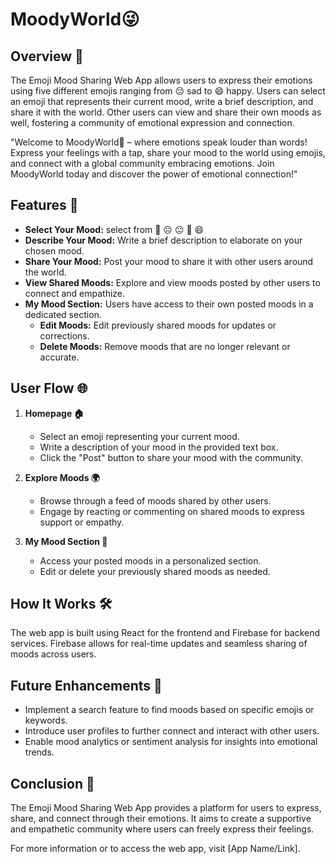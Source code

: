 # MoodyWorld😜

## Overview 🌈
The Emoji Mood Sharing Web App allows users to express their emotions using five different emojis ranging from 😔 sad to 😄 happy. Users can select an emoji that represents their current mood, write a brief description, and share it with the world. Other users can view and share their own moods as well, fostering a community of emotional expression and connection.

"Welcome to MoodyWorld🎉 – where emotions speak louder than words! Express your feelings with a tap, share your mood to the world using emojis, and connect with a global community embracing emotions. Join MoodyWorld today and discover the power of emotional connection!"

## Features 🚀
- **Select Your Mood:** select from 🥲 ☹️ 😐 🙂 😄
- **Describe Your Mood:** Write a brief description to elaborate on your chosen mood.
- **Share Your Mood:** Post your mood to share it with other users around the world.
- **View Shared Moods:** Explore and view moods posted by other users to connect and empathize.
- **My Mood Section:** Users have access to their own posted moods in a dedicated section.
  - **Edit Moods:** Edit previously shared moods for updates or corrections.
  - **Delete Moods:** Remove moods that are no longer relevant or accurate.

## User Flow 🌐
1. **Homepage 🏠**
    - Select an emoji representing your current mood.
    - Write a description of your mood in the provided text box.
    - Click the "Post" button to share your mood with the community.

2. **Explore Moods 🌍**
    - Browse through a feed of moods shared by other users.
    - Engage by reacting or commenting on shared moods to express support or empathy.

3. **My Mood Section 📝**
    - Access your posted moods in a personalized section.
    - Edit or delete your previously shared moods as needed.

## How It Works 🛠️
The web app is built using React for the frontend and Firebase for backend services. Firebase allows for real-time updates and seamless sharing of moods across users.

## Future Enhancements 🌟
- Implement a search feature to find moods based on specific emojis or keywords.
- Introduce user profiles to further connect and interact with other users.
- Enable mood analytics or sentiment analysis for insights into emotional trends.

## Conclusion 🌈
The Emoji Mood Sharing Web App provides a platform for users to express, share, and connect through their emotions. It aims to create a supportive and empathetic community where users can freely express their feelings.

For more information or to access the web app, visit [App Name/Link].
